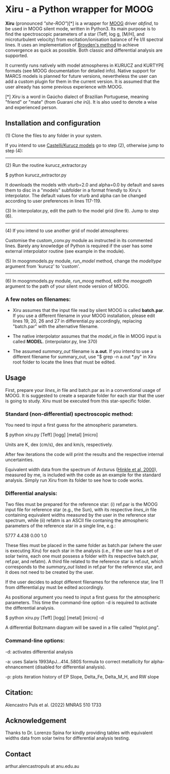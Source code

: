 # Xiru - a Python wrapper for MOOG

**Xiru** (pronounced *"she-ROO"*)[\*] is a wrapper for [MOOG](https://www.as.utexas.edu/~chris/moog.html) driver *abfind*, to be used in MOOG silent mode, written in Python3. Its main purpose is to find the spectroscopic parameters of a star (Teff, log g, [M/H], and microturbulent velocity) from excitation/ionisation balance of Fe I/II spectral lines. It uses an implementation of [Broyden's method](https://www.ams.org/journals/mcom/1965-19-092/S0025-5718-1965-0198670-6/home.html) to achieve convergence as quick as possible. Both classic and differential analysis are supported.

It currently runs natively with model atmospheres in KURUCZ and KURTYPE formats (see MOOG documentation for detailed info). Native support for MARCS models is planned for future versions, nevertheless the user can add a custom plugin for them in the current version. It is assumed that the user already has some previous experience with MOOG.

[\*] *Xiru* is a word in Gaúcho dialect of Brazilian Portuguese, meaning "friend" or "mate" (from Guarani *che irũ*). It is also used to denote a wise and experienced person.

## Installation and configuration

(1) Clone the files to any folder in your system.

If you intend to use [Castelli/Kurucz models](https://wwwuser.oats.inaf.it/castelli/grids.html) go to step (2), otherwise jump to step (4):

---

(2) Run the routine kurucz_extractor.py

$ python kurucz_extractor.py

It downloads the models with vturb=2.0 and alpha=0.0 by default and saves them to disc in a "models" subfolder in a format friendly to Xiru's interpolator. The default values for vturb and alpha can be changed according to user preferences in lines 117-119. 

(3) In interpolator.py, edit the path to the model grid (line 9). Jump to step (6).

---

(4) If you intend to use another grid of model atmospheres:

Customise the custom_conv.py module as instructed in its commented lines. Barely any knowledge of Python is required if the user has some external interpolator routine (see example in the module).

(5) In moognmodels.py module, *run_model* method, change the *modeltype* argument from 'kurucz' to 'custom'.

---

(6) In moognmodels.py module, *run_moog* method, edit the *moogpath* argument to the path of your silent mode version of MOOG.

### A few notes on filenames:

- Xiru assumes that the input file read by silent MOOG is called **batch.par**. If you use a different filename in your MOOG installation, please edit lines 19, 20, 26 and 27 in differential.py accordingly, replacing "batch.par" with the alternative filename.

- The native interpolator assumes that the *model_in* file in MOOG input is called **MODEL**. (interpolator.py, line 370)

- The assumed *summary_out* filename is **a.out**. If you intend to use a different filename for summary_out, use "$ grep -n a.out \*.py" in Xiru root folder to locate the lines that must be edited.

## Usage

First, prepare your *lines_in* file and batch.par as in a conventional usage of MOOG. It is suggested to create a separate folder for each star that the user is going to study. Xiru must be executed from this star-specific folder.

### Standard (non-differential) spectroscopic method:

You need to input a first guess for the atmospheric parameters.

$ python xiru.py [Teff] [logg] [metal] [micro]

Units are K, dex (cm/s), dex and km/s, respectively.

After few iterations the code will print the results and the respective internal uncertainties.

Equivalent width data from the spectrum of Arcturus ([Hinkle et al, 2000](http://ast.noao.edu/data/other)), measured by me, is included with the code as an example for the standard analysis. Simply run Xiru from its folder to see how to code works.

### Differential analysis:

Two files must be prepared for the reference star: (i) ref.par is the MOOG input file for reference star (e.g., the Sun), with its respective *lines_in* file containing equivalent widths measured by the user in the reference star spectrum, while (ii) refatm is an ASCII file contaning the atmospheric parameters of the reference star in a single line, e.g.:

5777 4.438 0.00 1.0

These files must be placed in the same folder as batch.par (where the user is executing Xiru) for each star in the analysis (i.e., if the user has a set of solar twins, each one must possess a folder with its respective batch.par, ref.par, and refatm). A third file related to the reference star is ref.out, which corresponds to the *summary_out* listed in ref.par for the reference star, and it does not need to be created by the user.

If the user decides to adopt different filenames for the reference star, line 11 from differential.py must be edited accordingly.

As positional argument you need to input a first guess for the atmospheric parameters. This time the command-line option -d is required to activate the differential analysis.

$ python xiru.py [Teff] [logg] [metal] [micro] -d

A differential Boltzmann diagram will be saved in a file called "feplot.png".

### Command-line options:

-d: activates differential analysis

-a: uses Salaris 1993ApJ...414..580S formula to correct metallicity for alpha-ehnancement (disabled for differential analysis).

-p: plots iteration history of EP Slope, Delta_Fe, Delta_M_H, and RW slope

## Citation:

Alencastro Puls et al. (2022) MNRAS 510 1733

## Acknowledgement

Thanks to Dr. Lorenzo Spina for kindly providing tables with equivalent widths data from solar twins for differential analysis testing.

## Contact

arthur.alencastropuls at anu.edu.au
